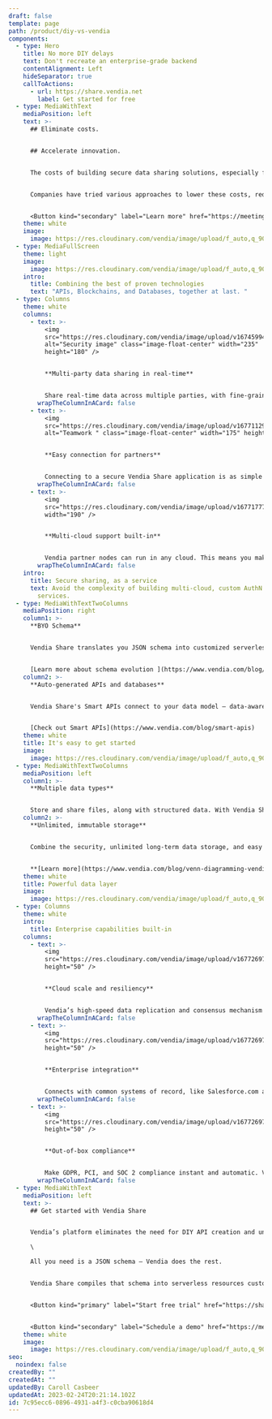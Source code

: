 ```yaml
---
draft: false
template: page
path: /product/diy-vs-vendia
components:
  - type: Hero
    title: No more DIY delays
    text: Don't recreate an enterprise-grade backend
    contentAlignment: Left
    hideSeparator: true
    callToActions:
      - url: https://share.vendia.net
        label: Get started for free
  - type: MediaWithText
    mediaPosition: left
    text: >-
      ## Eliminate costs.


      ## Accelerate innovation.


      The costs of building secure data sharing solutions, especially for point-to-point APIs between partners, are staggering.


      Companies have tried various approaches to lower these costs, reduce risks, and improve time to market for IT projects. Creating solutions that can share real-time data across applications, companies, clouds, geographies, and IT stacks is both difficult and costly and, at the same time, incredibly repetitive.


      <Button kind="secondary" label="Learn more" href="https://meetings.hubspot.com/tim-zonca/contact-an-expert" />
    theme: white
    image:
      image: https://res.cloudinary.com/vendia/image/upload/f_auto,q_90/v1671581338/Website/Iso/Launch-4_viwhxa.png
  - type: MediaFullScreen
    theme: light
    image:
      image: https://res.cloudinary.com/vendia/image/upload/f_auto,q_90/v1677201427/Ven_Diagram_Vendia_xye9v4.png
    intro:
      title: Combining the best of proven technologies
      text: "APIs, Blockchains, and Databases, together at last. "
  - type: Columns
    theme: white
    columns:
      - text: >-
          <img
          src="https://res.cloudinary.com/vendia/image/upload/v1674599451/Website/Iso/Security_hviynh.png"
          alt="Security image" class="image-float-center" width="235"
          height="180" />


          **Multi-party data sharing in real-time**


          Share real-time data across multiple parties, with fine-grained access control that ensures the right partners see the right data at the right time.
        wrapTheColumnInACard: false
      - text: >-
          <img
          src="https://res.cloudinary.com/vendia/image/upload/v1677112998/Website/Iso/Teamwork_puzzle_n1bupv.png"
          alt="Teamwork " class="image-float-center" width="175" height="180" />


          **Easy connection for partners**


          Connecting to a secure Vendia Share application is as simple as scanning a QR code. Invite partners to a Vendia partner network with a click from an email, or a scan from a phone.
        wrapTheColumnInACard: false
      - text: >-
          <img
          src="https://res.cloudinary.com/vendia/image/upload/v1677177723/Website/Icons/Cloud_and_servers_ojq3bb.png"  class="image-float-center"
          width="190" />


          **Multi-cloud support built-in**


          Vendia partner nodes can run in any cloud. This means you make it easy to include any partner in any region or cloud without having to build and run multi-cloud infrastructure.
        wrapTheColumnInACard: false
    intro:
      title: Secure sharing, as a service
      text: Avoid the complexity of building multi-cloud, custom AuthN and AuthZ
        services.
  - type: MediaWithTextTwoColumns
    mediaPosition: right
    column1: >-
      **BYO Schema**


      Vendia Share translates you JSON schema into customized serverless resources. Plus, with schema evolution support, it’s easy to evolve the data model as the business changes.


      [Learn more about schema evolution ](https://www.vendia.com/blog/schema-evolution)
    column2: >-
      **Auto-generated APIs and databases**


      Vendia Share's Smart APIs connect to your data model – data-aware APIs that run on the fully-managed https-based GraphQL engine for reading and writing your data, with full type checkin.


      [Check out Smart APIs](https://www.vendia.com/blog/smart-apis)
    theme: white
    title: It's easy to get started
    image:
      image: https://res.cloudinary.com/vendia/image/upload/f_auto,q_90/v1677112998/Website/Iso/Teamwork_puzzle_n1bupv.png
  - type: MediaWithTextTwoColumns
    mediaPosition: left
    column1: >-
      **Multiple data types**


      Store and share files, along with structured data. With Vendia Share, files are handled as a built-in feature with full ACID support, just like other data types.
    column2: >-
      **Unlimited, immutable storage**


      Combine the security, unlimited long-term data storage, and easy queryability of conventional databases, with the tamper-proof immutability of a distributed ledger.


      **[Learn more](https://www.vendia.com/blog/venn-diagramming-vendia-share)**
    theme: white
    title: Powerful data layer
    image:
      image: https://res.cloudinary.com/vendia/image/upload/f_auto,q_90/v1677178439/Website/Iso/Layers_yxwmw1.png
  - type: Columns
    theme: white
    intro:
      title: Enterprise capabilities built-in
    columns:
      - text: >-
          <img
          src="https://res.cloudinary.com/vendia/image/upload/v1677269750/Website/Icons/Blue%20icons/Cloud_115_ske4iu.svg"  class="image-float-left"
          height="50" />


          **Cloud scale and resiliency**


          Vendia’s high-speed data replication and consensus mechanism emulates a blockchain’s ability to create consistent replicas, but with massive parallelization and cloud-enabled scale and throughput.
        wrapTheColumnInACard: false
      - text: >-
          <img
          src="https://res.cloudinary.com/vendia/image/upload/v1677269780/Website/Icons/Blue%20icons/Files_31_bx4xad.svg"  class="image-float-left"
          height="50" />


          **Enterprise integration**


          Connects with common systems of record, like Salesforce.com and SAP, and egress to analytics solutions like Snowflake and Databricks.
        wrapTheColumnInACard: false
      - text: >-
          <img
          src="https://res.cloudinary.com/vendia/image/upload/v1677269789/Website/Icons/Blue%20icons/GDPR_14_fjwy8h.svg"  class="image-float-left"
          height="50" />


          **Out-of-box compliance**


          Make GDPR, PCI, and SOC 2 compliance instant and automatic. Vendia Share helps ensure data is compliant, complete, and tamperproof.
        wrapTheColumnInACard: false
  - type: MediaWithText
    mediaPosition: left
    text: >-
      ## Get started with Vendia Share


      Vendia’s platform eliminates the need for DIY API creation and underlying infrastructure design, provisioning, and management.\

      \

      All you need is a JSON schema – Vendia does the rest.   


      Vendia Share compiles that schema into serverless resources customized to your model and then deploys a powerful, fully-managed https-based GraphQL engine for reading and writing your data, with full type checking.


      <Button kind="primary" label="Start free trial" href="https://share.vendia.net/" />


      <Button kind="secondary" label="Schedule a demo" href="https://meetings.hubspot.com/aashish3/15-minute-demo-of-vendia-share" />
    theme: white
    image:
      image: https://res.cloudinary.com/vendia/image/upload/f_auto,q_90/v1677022472/Website/Product%20thumbnails/Thumnails_for_Vendia_Share_dcyovl.png
seo:
  noindex: false
createdBy: ""
createdAt: ""
updatedBy: Caroll Casbeer
updatedAt: 2023-02-24T20:21:14.102Z
id: 7c95ecc6-0896-4931-a4f3-c0cba90618d4
---
```

